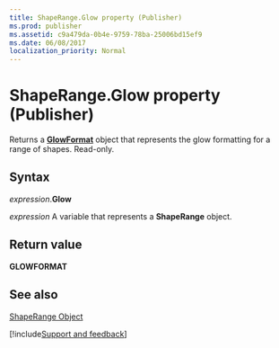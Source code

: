 ```yaml
---
title: ShapeRange.Glow property (Publisher)
ms.prod: publisher
ms.assetid: c9a479da-0b4e-9759-78ba-25006bd15ef9
ms.date: 06/08/2017
localization_priority: Normal
---
```



# ShapeRange.Glow property (Publisher)

Returns a **[GlowFormat](Publisher.glowformat.md)** object that represents the glow formatting for a range of shapes. Read-only.


## Syntax

_expression_.**Glow**

 _expression_ A variable that represents a **ShapeRange** object.


## Return value

 **GLOWFORMAT**


## See also


 [ShapeRange Object](Publisher.ShapeRange.md)

[!include[Support and feedback](~/includes/feedback-boilerplate.md)]